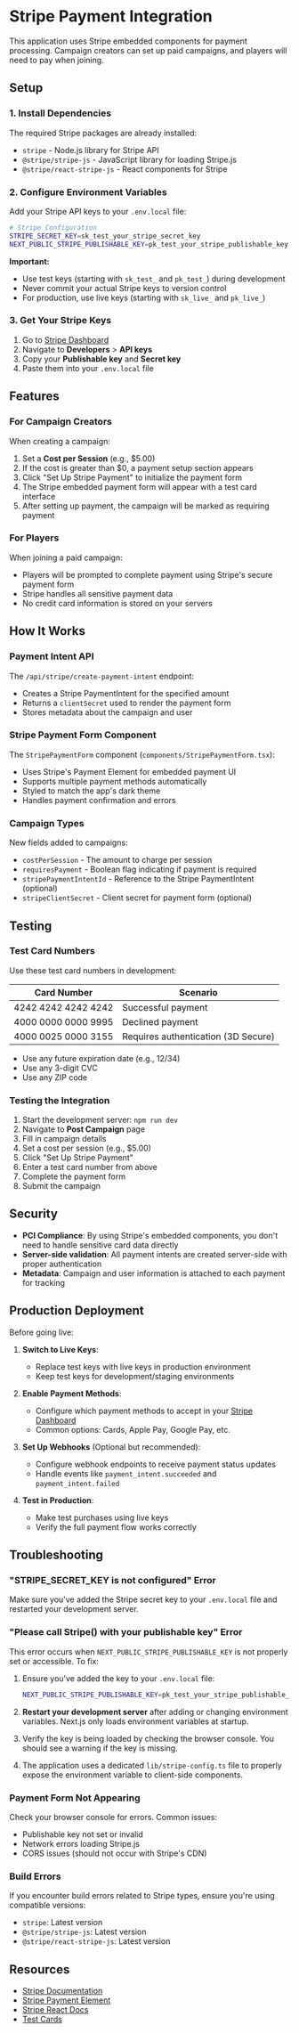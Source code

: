 # Stripe Payment Integration

This application uses Stripe embedded components for payment processing. Campaign creators can set up paid campaigns, and players will need to pay when joining.

## Setup

### 1. Install Dependencies

The required Stripe packages are already installed:
- `stripe` - Node.js library for Stripe API
- `@stripe/stripe-js` - JavaScript library for loading Stripe.js
- `@stripe/react-stripe-js` - React components for Stripe

### 2. Configure Environment Variables

Add your Stripe API keys to your `.env.local` file:

```bash
# Stripe Configuration
STRIPE_SECRET_KEY=sk_test_your_stripe_secret_key
NEXT_PUBLIC_STRIPE_PUBLISHABLE_KEY=pk_test_your_stripe_publishable_key
```

**Important:** 
- Use test keys (starting with `sk_test_` and `pk_test_`) during development
- Never commit your actual Stripe keys to version control
- For production, use live keys (starting with `sk_live_` and `pk_live_`)

### 3. Get Your Stripe Keys

1. Go to [Stripe Dashboard](https://dashboard.stripe.com/)
2. Navigate to **Developers** > **API keys**
3. Copy your **Publishable key** and **Secret key**
4. Paste them into your `.env.local` file

## Features

### For Campaign Creators

When creating a campaign:
1. Set a **Cost per Session** (e.g., $5.00)
2. If the cost is greater than $0, a payment setup section appears
3. Click "Set Up Stripe Payment" to initialize the payment form
4. The Stripe embedded payment form will appear with a test card interface
5. After setting up payment, the campaign will be marked as requiring payment

### For Players

When joining a paid campaign:
- Players will be prompted to complete payment using Stripe's secure payment form
- Stripe handles all sensitive payment data
- No credit card information is stored on your servers

## How It Works

### Payment Intent API

The `/api/stripe/create-payment-intent` endpoint:
- Creates a Stripe PaymentIntent for the specified amount
- Returns a `clientSecret` used to render the payment form
- Stores metadata about the campaign and user

### Stripe Payment Form Component

The `StripePaymentForm` component (`components/StripePaymentForm.tsx`):
- Uses Stripe's Payment Element for embedded payment UI
- Supports multiple payment methods automatically
- Styled to match the app's dark theme
- Handles payment confirmation and errors

### Campaign Types

New fields added to campaigns:
- `costPerSession` - The amount to charge per session
- `requiresPayment` - Boolean flag indicating if payment is required
- `stripePaymentIntentId` - Reference to the Stripe PaymentIntent (optional)
- `stripeClientSecret` - Client secret for payment form (optional)

## Testing

### Test Card Numbers

Use these test card numbers in development:

| Card Number | Scenario |
|------------|----------|
| 4242 4242 4242 4242 | Successful payment |
| 4000 0000 0000 9995 | Declined payment |
| 4000 0025 0000 3155 | Requires authentication (3D Secure) |

- Use any future expiration date (e.g., 12/34)
- Use any 3-digit CVC
- Use any ZIP code

### Testing the Integration

1. Start the development server: `npm run dev`
2. Navigate to **Post Campaign** page
3. Fill in campaign details
4. Set a cost per session (e.g., $5.00)
5. Click "Set Up Stripe Payment"
6. Enter a test card number from above
7. Complete the payment form
8. Submit the campaign

## Security

- **PCI Compliance**: By using Stripe's embedded components, you don't need to handle sensitive card data directly
- **Server-side validation**: All payment intents are created server-side with proper authentication
- **Metadata**: Campaign and user information is attached to each payment for tracking

## Production Deployment

Before going live:

1. **Switch to Live Keys**:
   - Replace test keys with live keys in production environment
   - Keep test keys for development/staging environments

2. **Enable Payment Methods**:
   - Configure which payment methods to accept in your [Stripe Dashboard](https://dashboard.stripe.com/settings/payment_methods)
   - Common options: Cards, Apple Pay, Google Pay, etc.

3. **Set Up Webhooks** (Optional but recommended):
   - Configure webhook endpoints to receive payment status updates
   - Handle events like `payment_intent.succeeded` and `payment_intent.failed`

4. **Test in Production**:
   - Make test purchases using live keys
   - Verify the full payment flow works correctly

## Troubleshooting

### "STRIPE_SECRET_KEY is not configured" Error

Make sure you've added the Stripe secret key to your `.env.local` file and restarted your development server.

### "Please call Stripe() with your publishable key" Error

This error occurs when `NEXT_PUBLIC_STRIPE_PUBLISHABLE_KEY` is not properly set or accessible. To fix:

1. Ensure you've added the key to your `.env.local` file:
   ```bash
   NEXT_PUBLIC_STRIPE_PUBLISHABLE_KEY=pk_test_your_stripe_publishable_key
   ```

2. **Restart your development server** after adding or changing environment variables. Next.js only loads environment variables at startup.

3. Verify the key is being loaded by checking the browser console. You should see a warning if the key is missing.

4. The application uses a dedicated `lib/stripe-config.ts` file to properly expose the environment variable to client-side components.

### Payment Form Not Appearing

Check your browser console for errors. Common issues:
- Publishable key not set or invalid
- Network errors loading Stripe.js
- CORS issues (should not occur with Stripe's CDN)

### Build Errors

If you encounter build errors related to Stripe types, ensure you're using compatible versions:
- `stripe`: Latest version
- `@stripe/stripe-js`: Latest version
- `@stripe/react-stripe-js`: Latest version

## Resources

- [Stripe Documentation](https://stripe.com/docs)
- [Stripe Payment Element](https://stripe.com/docs/payments/payment-element)
- [Stripe React Docs](https://stripe.com/docs/stripe-js/react)
- [Test Cards](https://stripe.com/docs/testing)
